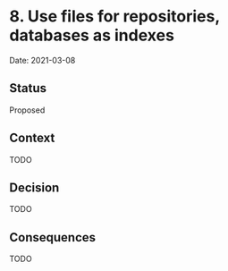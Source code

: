 # 8. Use files for repositories, databases as indexes

Date: 2021-03-08

## Status

Proposed

## Context

TODO

## Decision

TODO

## Consequences

TODO
